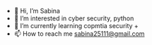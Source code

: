 - 👋 Hi, I’m Sabina
- 👀 I’m interested in cyber security, python
- 🌱 I’m currently learning copmtia security +
- 📫 How to reach me sabina25111@gmail.com

<!---
sabina25111/sabina25111 is a ✨ special ✨ repository because its `README.md` (this file) appears on your GitHub profile.
You can click the Preview link to take a look at your changes.
--->
